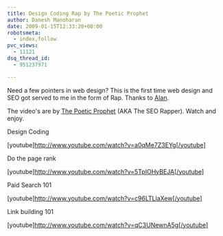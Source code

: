```yaml
---
title: Design Coding Rap by The Poetic Prophet
author: Danesh Manoharan
date: 2009-01-15T12:33:28+00:00
robotsmeta:
  - index,follow
pvc_views:
  - 11121
dsq_thread_id:
  - 951237971

---
```

Need a few pointers in web design? This is the first time web design and SEO got served to me in the form of Rap. Thanks to [Alan][1].

The video's are by <span class="description"><a href="http://www.youtube.com/profile?user=m0serious&view=videos">The Poetic Prophet</a> (AKA The SEO Rapper). </span>Watch and enjoy.

Design Coding

[youtube]http://www.youtube.com/watch?v=a0qMe7Z3EYg[/youtube]

<!--more-->

<span class="description">Do the page rank</span>

<span class="description">[youtube]http://www.youtube.com/watch?v=5TpIOHyBEJA[/youtube]</span>

<span class="description">Paid Search 101</span>

<span class="description">[youtube]http://www.youtube.com/watch?v=c96LTLlaXew[/youtube]</span>

<span class="description">Link building 101</span>

<span class="description">[youtube]http://www.youtube.com/watch?v=qC3UNewnA5g[/youtube]<br /> </span>

 [1]: http://www.alanbernard.com/